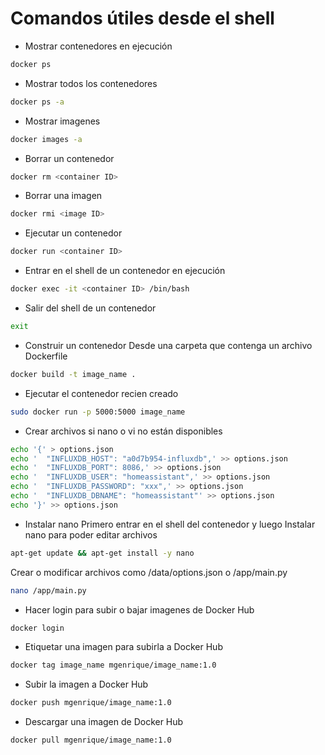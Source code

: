 # Comandos útiles desde el shell
- Mostrar contenedores en ejecución
```bash
docker ps
```
- Mostrar todos los contenedores
```bash
docker ps -a
```

- Mostrar imagenes
```bash
docker images -a
```
- Borrar un contenedor
```bash
docker rm <container ID>
```
- Borrar una imagen
```bash
docker rmi <image ID>
```
- Ejecutar un contenedor
```bash
docker run <container ID>
```
- Entrar en el shell de un contenedor en ejecución
```bash
docker exec -it <container ID> /bin/bash
```
- Salir del shell de un contenedor
```bash
exit
```
- Construir un contenedor
Desde una carpeta que contenga un archivo Dockerfile
```bash
docker build -t image_name .
```
- Ejecutar el contenedor recien creado
```bash
sudo docker run -p 5000:5000 image_name
```
- Crear archivos si nano o vi no están disponibles
```bash
echo '{' > options.json
echo '  "INFLUXDB_HOST": "a0d7b954-influxdb",' >> options.json
echo '  "INFLUXDB_PORT": 8086,' >> options.json
echo '  "INFLUXDB_USER": "homeassistant",' >> options.json
echo '  "INFLUXDB_PASSWORD": "xxx",' >> options.json
echo '  "INFLUXDB_DBNAME": "homeassistant"' >> options.json
echo '}' >> options.json
```
- Instalar nano
Primero entrar en el shell del contenedor y luego
Instalar nano para poder editar archivos
```bash
apt-get update && apt-get install -y nano
```

Crear o modificar archivos como /data/options.json o /app/main.py
```bash
nano /app/main.py
```

- Hacer login para subir o bajar imagenes de Docker Hub
```bash
docker login
```
- Etiquetar una imagen para subirla a Docker Hub
```bash
docker tag image_name mgenrique/image_name:1.0
```
- Subir la imagen a Docker Hub
```bash
docker push mgenrique/image_name:1.0
```
- Descargar una imagen de Docker Hub
```bash
docker pull mgenrique/image_name:1.0
```




